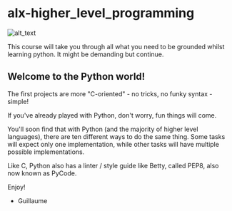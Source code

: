 # alx-higher_level_programming 
![alt_text](https://miro.medium.com/max/840/1*RJMxLdTHqVBSijKmOO5MAg.jpeg)

This course will take you through all what you need to be grounded whilst learning python.
It might be demanding but continue.

## Welcome to the Python world!

The first projects are more "C-oriented" - no tricks, no funky syntax - simple!

If you've already played with Python, don't worry, fun things will come.

You'll soon find that with Python (and the majority of higher level languages), there are ten different ways to do the same thing. Some tasks will expect only one implementation, while other tasks will have multiple possible implementations.

Like C, Python also has a linter / style guide like Betty, called PEP8, also now known as PyCode.

Enjoy!

- Guillaume
